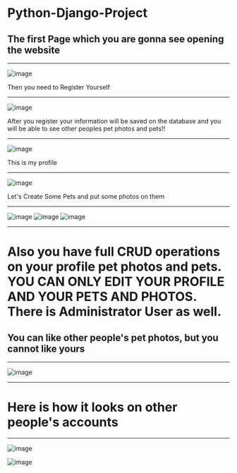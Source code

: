 # Python-Django-Project
<h2>The first Page which you are gonna see opening the website</h2>

<hr>

![image](https://github.com/darimachine/Python-Django-Project/assets/67830778/9fb37990-076a-490f-ae64-88e79ce7c3bf)


Then you need to Register Yourself

<hr>

![image](https://github.com/darimachine/Python-Django-Project/assets/67830778/c479c6a7-fce1-44ee-ba02-2914ab89c4f5)

After you register your information will be saved on the database and you will be able to see other peoples pet photos and pets!!

<hr>

![image](https://github.com/darimachine/Python-Django-Project/assets/67830778/fc294bfc-2d4f-4dec-91de-dc152ee609d1)

This is my profile

<hr>

![image](https://github.com/darimachine/Python-Django-Project/assets/67830778/2a0f85c2-3194-4565-ab73-7d037f6eac97)

Let's Create Some Pets and put some photos on them

<hr>

![image](https://github.com/darimachine/Python-Django-Project/assets/67830778/e1a785f2-ced5-49ed-976f-794b55425a2c)
![image](https://github.com/darimachine/Python-Django-Project/assets/67830778/e934135a-df09-45a0-932b-057fe2c74626)
![image](https://github.com/darimachine/Python-Django-Project/assets/67830778/4d5a386b-36f9-40c1-aa77-befef96032d8)

<hr>

<h1>Also you have full CRUD operations on your profile pet photos and pets. YOU CAN ONLY EDIT YOUR PROFILE AND YOUR PETS AND PHOTOS. There is Administrator User as well.</h1>

<h2> You can like other people's pet photos, but you cannot like yours</h2>
<hr>

![image](https://github.com/darimachine/Python-Django-Project/assets/67830778/722e7f5f-2791-44bf-8e38-bba4763b1922)

<hr>

<h1>Here is how it looks on other people's accounts </h1>

<hr>

![image](https://github.com/darimachine/Python-Django-Project/assets/67830778/c502ec5b-41f3-4e10-9b48-ed15095c6891)

![image](https://github.com/darimachine/Python-Django-Project/assets/67830778/d04468c5-0941-42f0-b0da-8e9cde75d1b6)


